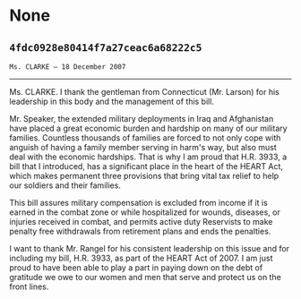 # None
## `4fdc0928e80414f7a27ceac6a68222c5`
`Ms. CLARKE — 18 December 2007`

---


Ms. CLARKE. I thank the gentleman from Connecticut (Mr. Larson) for 
his leadership in this body and the management of this bill.

Mr. Speaker, the extended military deployments in Iraq and 
Afghanistan have placed a great economic burden and hardship on many of 
our military families. Countless thousands of families are forced to 
not only cope with anguish of having a family member serving in harm's 
way, but also must deal with the economic hardships. That is why I am 
proud that H.R. 3933, a bill that I introduced, has a significant place 
in the heart of the HEART Act, which makes permanent three provisions 
that bring vital tax relief to help our soldiers and their families.

This bill assures military compensation is excluded from income if it 
is earned in the combat zone or while hospitalized for wounds, 
diseases, or injuries received in combat, and permits active duty 
Reservists to make penalty free withdrawals from retirement plans and 
ends the penalties.

I want to thank Mr. Rangel for his consistent leadership on this 
issue and for including my bill, H.R. 3933, as part of the HEART Act of 
2007. I am just proud to have been able to play a part in paying down 
on the debt of gratitude we owe to our women and men that serve and 
protect us on the front lines.